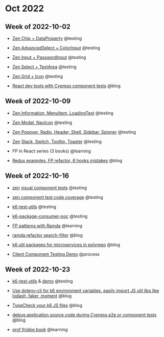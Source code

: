 # Oct 2022

## Week of 2022-10-02

-   [Zen Chip + DataProperty](https://github.com/helloextend/client/pull/4875/files) @testing
    
-   [Zen AdvancedSelect + ColorInput](https://github.com/helloextend/client/pull/4889) @testing
    
-   [Zen Input + PasswordInput](https://github.com/helloextend/client/pull/4899) @testing
    
-   [Zen Select + TextArea](https://github.com/helloextend/client/pull/4906) @testing
    
-   [Zen Grid + Icon](https://github.com/helloextend/client/pull/4913) @testing
    
-   [React dev tools with Cypress component tests](https://www.youtube.com/watch?v=mluEiIYtyE0) @blog
    

## Week of 2022-10-09

-   [Zen Information, MenuItem, LoadingText](https://github.com/helloextend/client/pull/4919) @testing
    
-   [Zen Modal, NavIcon](https://github.com/helloextend/client/pull/4948) @testing
    
-   [Zen Popover, Radio, Header, Shell, Sidebar, Spinner](https://github.com/helloextend/client/pull/4958) @testing
    
-   [Zen](https://github.com/helloextend/client/pull/4980) [Stack, Switch, Tooltip, Toaster](https://github.com/helloextend/client/pull/4980) @testing
    
-   FP in React series (3 books) @learning
    
-   [Redux examples, FP refactor, 6 hooks mistakes](https://www.youtube.com/watch?v=ZPg36Ls2-oI&feature=share) @blog
    

## Week of 2022-10-16

-   [zen](https://github.com/helloextend/client/pull/4990) [visual component test](https://github.com/helloextend/client/pull/4990)[s](https://github.com/helloextend/client/pull/4990) @testing
    
-   [zen component test code coverage](https://github.com/helloextend/client/pull/5003) @testing
    
-   [k6-test-utils](https://github.com/helloextend/k6-test-utils) @testing
    
-   [k6-package-consumer-poc](https://github.com/helloextend/k6-store-poc) @testing
    
-   [FP patterns with Ramda](https://www.educative.io/courses/functional-programming-patterns-with-ramdajs/YQV9QG6gqz9) @learning
    
-   [ramda refactor search-filter](https://youtube.com/watch?v=e8zN_zfdRHo&feature=share) @blog
    
-   [k6 util packages for microservices in polyrepo](https://www.youtube.com/watch?v=s3sX69QmEVc) @blog
    
-   [Client Component Testing Demo](https://helloextend.atlassian.net/wiki/spaces/ENG/pages/1538916361/Client+Component+Testing+-+11+21+2022) @process
    

## Week of 2022-10-23

-   [k6-test-utils](https://github.com/helloextend/k6-test-utils) & [demo](https://drive.google.com/file/d/1ITc21cIKqYJkPj2D6gMKPCXmCW2ezA4B/view) @testing
    
-   [Use dotenv-cli for k6 environment variables, easily import JS util libs like lodash, faker, moment](https://www.youtube.com/watch?v=22OmBFKj7fc) @blog
    
-   [TypeCheck your k6 JS files](https://www.youtube.com/watch?v=9iuVU8YLf68) @blog
    
-   [debug application source code during Cypress e2e or component tests](https://www.youtube.com/watch?v=yYp1I4fkBm4) @blog
    
-   [prof frisbie book](https://mostly-adequate.gitbook.io/mostly-adequate-guide/) @learning